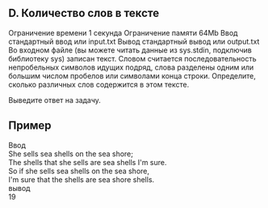 ## D. Количество слов в тексте

Ограничение времени	1 секунда
Ограничение памяти	64Mb
Ввод	стандартный ввод или input.txt
Вывод	стандартный вывод или output.txt
Во входном файле (вы можете читать данные из sys.stdin, подключив библиотеку sys) записан текст. Словом считается последовательность непробельных символов идущих подряд, слова разделены одним или большим числом пробелов или символами конца строки. Определите, сколько различных слов содержится в этом тексте.

Выведите ответ на задачу.
## Пример

Ввод <br/>
She sells sea shells on the sea shore;<br/>
The shells that she sells are sea shells I'm sure.<br/>
So if she sells sea shells on the sea shore,<br/>
I'm sure that the shells are sea shore shells.<br/>
вывод<br/>
19
